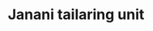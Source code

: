 ---
title: "Janani tailaring unit"
url: /thiruvananthapuram/janani-tailaring-unit/
shop: Schneiderei
---